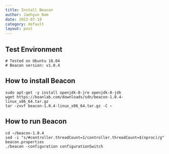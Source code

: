 ```yaml
---
title: Install Beacon
author: Jaehyun Nam
date: 2022-07-18
category: default
layout: post
---
```


## Test Environment

```
# Tested on Ubuntu 18.04
# Beacon version: v1.0.4
```

## How to install Beacon

```
sudo apt-get -y install openjdk-8-jre openjdk-8-jdk
wget https://boanlab.com/downloads/sdn/beacon-1.0.4-linux_x86_64.tar.gz
tar -zxvf beacon-1.0.4-linux_x86_64.tar.gz -C ~
```

## How to run Beacon

```
cd ~/beacon-1.0.4
sed -i "s/#controller.threadCount=1/controller.threadCount=$(nproc)/g" beacon.properties
./beacon -configuration configurationSwitch
```

